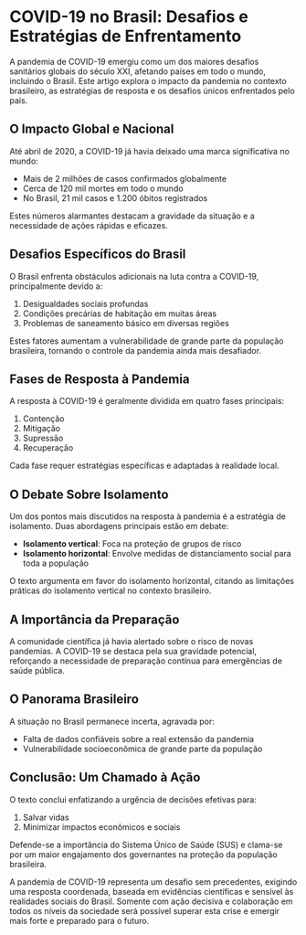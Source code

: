 # COVID-19 no Brasil: Desafios e Estratégias de Enfrentamento

A pandemia de COVID-19 emergiu como um dos maiores desafios sanitários globais do século XXI, afetando países em todo o mundo, incluindo o Brasil. Este artigo explora o impacto da pandemia no contexto brasileiro, as estratégias de resposta e os desafios únicos enfrentados pelo país.

## O Impacto Global e Nacional

Até abril de 2020, a COVID-19 já havia deixado uma marca significativa no mundo:

- Mais de 2 milhões de casos confirmados globalmente
- Cerca de 120 mil mortes em todo o mundo
- No Brasil, 21 mil casos e 1.200 óbitos registrados

Estes números alarmantes destacam a gravidade da situação e a necessidade de ações rápidas e eficazes.

## Desafios Específicos do Brasil

O Brasil enfrenta obstáculos adicionais na luta contra a COVID-19, principalmente devido a:

1. Desigualdades sociais profundas
2. Condições precárias de habitação em muitas áreas
3. Problemas de saneamento básico em diversas regiões

Estes fatores aumentam a vulnerabilidade de grande parte da população brasileira, tornando o controle da pandemia ainda mais desafiador.

## Fases de Resposta à Pandemia

A resposta à COVID-19 é geralmente dividida em quatro fases principais:

1. Contenção
2. Mitigação
3. Supressão
4. Recuperação

Cada fase requer estratégias específicas e adaptadas à realidade local.

## O Debate Sobre Isolamento

Um dos pontos mais discutidos na resposta à pandemia é a estratégia de isolamento. Duas abordagens principais estão em debate:

- **Isolamento vertical**: Foca na proteção de grupos de risco
- **Isolamento horizontal**: Envolve medidas de distanciamento social para toda a população

O texto argumenta em favor do isolamento horizontal, citando as limitações práticas do isolamento vertical no contexto brasileiro.

## A Importância da Preparação

A comunidade científica já havia alertado sobre o risco de novas pandemias. A COVID-19 se destaca pela sua gravidade potencial, reforçando a necessidade de preparação contínua para emergências de saúde pública.

## O Panorama Brasileiro

A situação no Brasil permanece incerta, agravada por:

- Falta de dados confiáveis sobre a real extensão da pandemia
- Vulnerabilidade socioeconômica de grande parte da população

## Conclusão: Um Chamado à Ação

O texto conclui enfatizando a urgência de decisões efetivas para:

1. Salvar vidas
2. Minimizar impactos econômicos e sociais

Defende-se a importância do Sistema Único de Saúde (SUS) e clama-se por um maior engajamento dos governantes na proteção da população brasileira.

A pandemia de COVID-19 representa um desafio sem precedentes, exigindo uma resposta coordenada, baseada em evidências científicas e sensível às realidades sociais do Brasil. Somente com ação decisiva e colaboração em todos os níveis da sociedade será possível superar esta crise e emergir mais forte e preparado para o futuro.